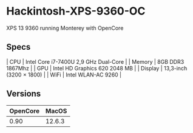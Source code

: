# Hackintosh-XPS-9360-OC
XPS 13 9360 running Monterey with OpenCore

## Specs
| CPU | Intel Core i7-7400U 2,9 GHz Dual-Core |
| Memory | 8GB DDR3 1867Mhz |
| GPU | Intel HD Graphics 620 2048 MB |
| Display | 13,3-inch (3200 × 1800) |
| WiFi | Intel WLAN-AC 9260 |

## Versions
| OpenCore | MacOS  | 
| -------- | ------ |
| 0.90     | 12.6.3 |